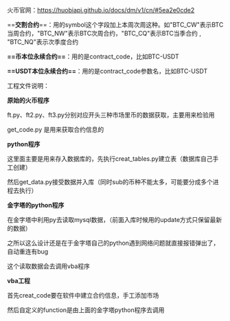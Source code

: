 火币官网：https://huobiapi.github.io/docs/dm/v1/cn/#5ea2e0cde2

==**交割合约**==：用的symbol这个字段加上本周次周这种。如"BTC_CW"表示BTC当周合约，"BTC_NW"表示BTC次周合约，"BTC_CQ"表示BTC当季合约 , "BTC_NQ"表示次季度合约

**==币本位永续合约==**：用的是contract_code，比如BTC-USDT

**==USDT本位永续合约==**：用的是contract_code参数名，比如BTC-USDT



工程文件说明：

**原始的火币程序**

ft.py、ft2.py、ft3.py分别对应开头三种市场里币的数据获取，主要用来检验用

get_code.py 是用来获取合约信息的



**python程序**

这里面主要是用来存入数据库的，先执行creat_tables.py建立表（数据库自己手工创建）

然后get_data.py接受数据并入库（同时sub的币种不能太多，可能要分成多个进程去执行）



**金字塔的python程序**

在金字塔中利用py去读取mysql数据，（前面入库时候用的update方式只保留最新的数据）

之所以这么设计还是在于金字塔自己的python遇到网络问题就直接报错弹出了，自动重连有bug

这个读取数据会去调用vba程序



**vba工程**

首先creat_code要在软件中建立合约信息，手工添加市场

然后自定义的function是由上面的金字塔python程序去调用
